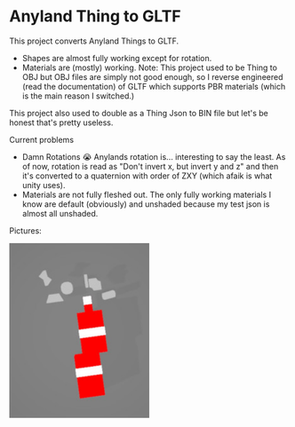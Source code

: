 # Anyland Thing to GLTF

This project converts Anyland Things to GLTF. 
- Shapes are almost fully working except for rotation.
- Materials are (mostly) working. 
Note: This project used to be Thing to OBJ but OBJ files are simply not good enough, so I reverse engineered (read the documentation) of GLTF which supports PBR materials (which is the main reason I switched.)

This project also used to double as a Thing Json to BIN file but let's be honest that's pretty useless.

Current problems
- Damn Rotations :sob: Anylands rotation is... interesting to say the least. As of now, rotation is read as "Don't invert x, but invert y and z" and then it's converted to a quaternion with order of ZXY (which afaik is what unity uses). 
- Materials are not fully fleshed out. The only fully working materials I know are default (obviously) and unshaded because my test json is almost all unshaded. 

Pictures: 

<img src="https://github.com/TheDrawingCoder-Gamer/anylandthing-json2bin/blob/main/gh/example_model_al.jpg" width=50% height = 50%/>